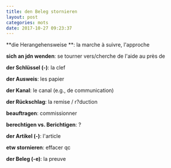 ```yaml
---
title: den Beleg stornieren
layout: post
categories: mots
date: 2017-10-27 09:23:37
---
```


**die Herangehensweise **: la marche à suivre, l'approche 

**sich an jdn wenden**: se tourner vers/cherche de l'aide au près de

**der Schlüssel (-)**: la clef

**der Ausweis**: les papier

**der Kanal**: le canal (e.g., de communication)

**der Rückschlag**: la remise / r?duction

**beauftragen**: commissionner

**berechtigen vs. Berichtigen**: ?

**der Artikel (-)**: l'article

**etw stornieren**: effacer qc

**der Beleg (-e)**: la preuve
